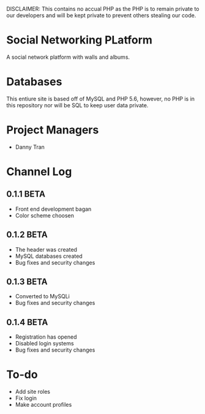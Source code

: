DISCLAIMER: This contains no accual PHP as the PHP is to remain private to our developers and will be kept private to prevent others stealing our code.

# Social Networking PLatform
A social network platform with walls and albums.

# Databases
This entiure site is based off of MySQL and PHP 5.6, however, no PHP is in this repository nor will be SQL to keep user data private.

# Project Managers
- Danny Tran

# Channel Log
## 0.1.1 BETA
- Front end development bagan
- Color scheme choosen

## 0.1.2 BETA
- The header was created
- MySQL databases created
- Bug fixes and security changes

## 0.1.3 BETA
- Converted to MySQLi
- Bug fixes and security changes

## 0.1.4 BETA
- Registration has opened
- Disabled login systems
- Bug fixes and security changes


# To-do
- Add site roles
- Fix login
- Make account profiles
